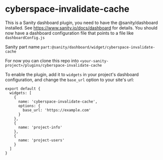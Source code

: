 # cyberspace-invalidate-cache

This is a Sanity dashboard plugin, you need to have the @sanity/dashboard installed. See https://www.sanity.io/docs/dashboard for details.
You should now have a dashboard configuration file that points to a file like `dashboardConfig.js`

Sanity part name `part:@sanity/dashboard/widget/cyberspace-invalidate-cache`

For now you can clone this repo into `<your-sanity-project>/plugins/cyberspace-invalidate-cache`

To enable the plugin, add it to `widgets` in your project's dashboard configuration, and change the `base_url` option to your site's url:

```
export default {
  widgets: [
    {
      name: 'cyberspace-invalidate-cache',
      options: {
        base_url: 'https://example.com'
      }
    },
    {
      name: 'project-info'
    },
    {
      name: 'project-users'
    }
  ]
}
```
